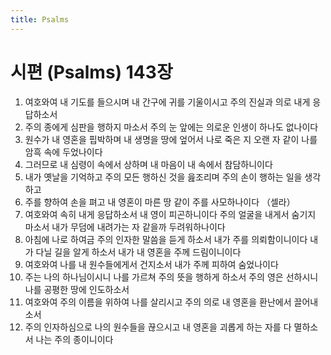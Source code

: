 ```yaml
---
title: Psalms
---
```


# 시편 (Psalms) 143장
1. 여호와여 내 기도를 들으시며 내 간구에 귀를 기울이시고 주의 진실과 의로 내게 응답하소서
1. 주의 종에게 심판을 행하지 마소서 주의 눈 앞에는 의로운 인생이 하나도 없나이다
1. 원수가 내 영혼을 핍박하며 내 생명을 땅에 엎어서 나로 죽은 지 오랜 자 같이 나를 암흑 속에 두었나이다
1. 그러므로 내 심령이 속에서 상하며 내 마음이 내 속에서 참담하니이다
1. 내가 옛날을 기억하고 주의 모든 행하신 것을 읊조리며 주의 손이 행하는 일을 생각하고
1. 주를 향하여 손을 펴고 내 영혼이 마른 땅 같이 주를 사모하나이다 （셀라）
1. 여호와여 속히 내게 응답하소서 내 영이 피곤하니이다 주의 얼굴을 내게서 숨기지 마소서 내가 무덤에 내려가는 자 같을까 두려워하나이다
1. 아침에 나로 하여금 주의 인자한 말씀을 듣게 하소서 내가 주를 의뢰함이니이다 내가 다닐 길을 알게 하소서 내가 내 영혼을 주께 드림이니이다
1. 여호와여 나를 내 원수들에게서 건지소서 내가 주께 피하여 숨었나이다
1. 주는 나의 하나님이시니 나를 가르쳐 주의 뜻을 행하게 하소서 주의 영은 선하시니 나를 공평한 땅에 인도하소서
1. 여호와여 주의 이름을 위하여 나를 살리시고 주의 의로 내 영혼을 환난에서 끌어내소서
1. 주의 인자하심으로 나의 원수들을 끊으시고 내 영혼을 괴롭게 하는 자를 다 멸하소서 나는 주의 종이니이다